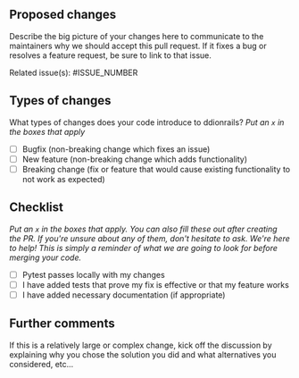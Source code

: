 ## Proposed changes

Describe the big picture of your changes here to communicate to the maintainers why 
we should accept this pull request. If it fixes a bug or resolves a feature request, 
be sure to link to that issue.

Related issue(s): #ISSUE_NUMBER

## Types of changes

What types of changes does your code introduce to ddionrails?
_Put an `x` in the boxes that apply_

- [ ] Bugfix (non-breaking change which fixes an issue)
- [ ] New feature (non-breaking change which adds functionality)
- [ ] Breaking change (fix or feature that would cause existing functionality to not work as expected)

## Checklist

_Put an `x` in the boxes that apply. You can also fill these out after creating the PR. 
If you're unsure about any of them, don't hesitate to ask. We're here to help! 
This is simply a reminder of what we are going to look for before merging your code._

- [ ] Pytest passes locally with my changes
- [ ] I have added tests that prove my fix is effective or that my feature works
- [ ] I have added necessary documentation (if appropriate)

## Further comments

If this is a relatively large or complex change, kick off the discussion by explaining why you chose the solution you did and what alternatives you considered, etc...
